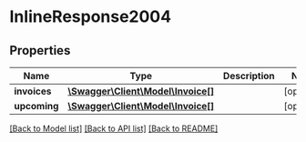 # InlineResponse2004

## Properties
Name | Type | Description | Notes
------------ | ------------- | ------------- | -------------
**invoices** | [**\Swagger\Client\Model\Invoice[]**](Invoice.md) |  | [optional] 
**upcoming** | [**\Swagger\Client\Model\Invoice[]**](Invoice.md) |  | [optional] 

[[Back to Model list]](../README.md#documentation-for-models) [[Back to API list]](../README.md#documentation-for-api-endpoints) [[Back to README]](../README.md)


